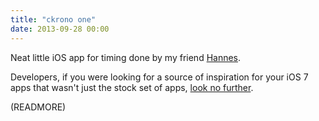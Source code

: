 ```yaml
---
title: "ckrono one"
date: 2013-09-28 00:00
---
```


Neat little iOS app for timing done by my friend [Hannes](https://twitter.com/hsch_).

Developers, if you were looking for a source of inspiration for your iOS 7 apps that wasn't just the stock set of apps, [look no further](http://www.ckrono.com/en/ckrono_one).

(READMORE)
